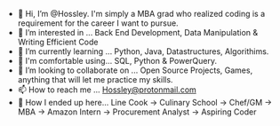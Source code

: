 - 👋 Hi, I’m @Hossley. 
      I'm simply a MBA grad who realized coding is a requirement for the career I want to pursue. 
- 👀 I’m interested in ...
      Back End Development, Data Manipulation & Writing Efficient Code
- 🌱 I’m currently learning ...
      Python, Java, Datastructures, Algorithims.
- 🎫 I'm comfortable using...
      SQL, Python & PowerQuery.
- 💞️ I’m looking to collaborate on ...
      Open Source Projects, Games, anything that will let me practice my skills. 
- 📫 How to reach me ...
      Hossley@protonmail.com
- 🧭 How I ended up here...
      Line Cook -> Culinary School -> Chef/GM -> MBA -> Amazon Intern -> Procurement Analyst -> Aspiring Coder
 

